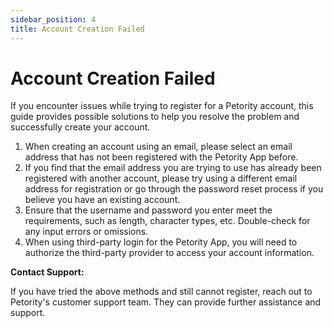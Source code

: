 ```yaml
---
sidebar_position: 4
title: Account Creation Failed
---
```


# Account Creation Failed
If you encounter issues while trying to register for a Petority account, this guide provides possible solutions to help you resolve the problem and successfully create your account.

1. When creating an account using an email, please select an email address that has not been registered with the Petority App before.
2. If you find that the email address you are trying to use has already been registered with another account, please try using a different email address for registration or go through the password reset process if you believe you have an existing account.
3. Ensure that the username and password you enter meet the requirements, such as length, character types, etc. Double-check for any input errors or omissions.
4. When using third-party login for the Petority App, you will need to authorize the third-party provider to access your account information.

**Contact Support:**

If you have tried the above methods and still cannot register, reach out to Petority's customer support team. They can provide further assistance and support.
